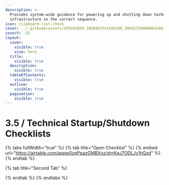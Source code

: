 ```yaml
---
description: >-
  Provides system-wide guidance for powering up and shutting down technical
  infrastructure in the correct sequence.
icon: clipboard-list-check
cover: ../.gitbook/assets/476443859_1858955741585208_3064272690066424631_n.jpg
coverY: -32
layout:
  cover:
    visible: true
    size: hero
  title:
    visible: true
  description:
    visible: true
  tableOfContents:
    visible: true
  outline:
    visible: true
  pagination:
    visible: true
---
```


# 3.5 / Technical Startup/Shutdown Checklists

{% tabs fullWidth="true" %}
{% tab title="Open Checklist" %}
{% embed url="https://airtable.com/appw5zqPpazGMBXvz/shrKqJ7ODLJy1hQzd" %}
{% endtab %}

{% tab title="Second Tab" %}

{% endtab %}
{% endtabs %}
